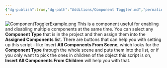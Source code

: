 ```yaml
---
{"dg-publish":true,"dg-path":"Additions/Component Toggler.md","permalink":"/additions/component-toggler/","noteIcon":""}
---
```


![ComponentTogglerExample.png](/img/user/img/ComponentTogglerExample.png)
This is a component useful for enabling and disabling multiple components at the same time. You can select any **Component Type** that is in the project and then assign them into the **Assigned Components** list. There are buttons that can help you with setting up this script - like Insert **All Components From Scene**, which looks for the **Component Type** through the whole scene and puts them into the list, or if you only want to pick the ones in children of the object this script is on, **Insert All Components From Children** will help you with that. 